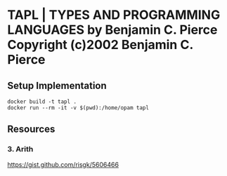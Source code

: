 # TAPL | TYPES AND PROGRAMMING LANGUAGES by Benjamin C. Pierce Copyright (c)2002 Benjamin C. Pierce

## Setup Implementation

```shell
docker build -t tapl .
docker run --rm -it -v $(pwd):/home/opam tapl
```

## Resources

### 3. Arith

https://gist.github.com/risgk/5606466

